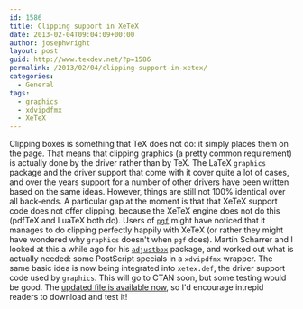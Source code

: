 ```yaml
---
id: 1586
title: Clipping support in XeTeX
date: 2013-02-04T09:04:09+00:00
author: josephwright
layout: post
guid: http://www.texdev.net/?p=1586
permalink: /2013/02/04/clipping-support-in-xetex/
categories:
  - General
tags:
  - graphics
  - xdvipdfmx
  - XeTeX
---
```

Clipping boxes is something that TeX does not do: it simply places them on the page. That means that clipping graphics (a pretty common requirement) is actually done by the driver rather than by TeX. The LaTeX `graphics` package and the driver support that come with it cover quite a lot of cases, and over the years support for a number of other drivers have been written based on the same ideas. However, things are still not 100% identical over all back-ends. A particular gap at the moment is that that XeTeX support code does not offer clipping, because the XeTeX engine does not do this (pdfTeX and LuaTeX both do). Users of [`pgf`](https://ctan.org/pkg/pgf) might have noticed that it manages to do clipping perfectly happily with XeTeX (or rather they might have wondered why `graphics` doesn't when `pgf` does). Martin Scharrer and I looked at this a while ago for his [`adjustbox`](https://ctan.org/pkg/adjustbox) package, and worked out what is actually needed: some PostScript specials in a `xdvipdfmx` wrapper. The same basic idea is now being integrated into `xetex.def`, the driver support code used by `graphics`. This will go to CTAN soon, but some testing would be good. The [updated file is available now](https://texdev.net//wp-content/uploads/2013/02/xetex.def), so I'd encourage intrepid readers to download and test it!
